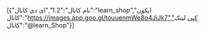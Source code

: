 [{"نام کانال":"1.2","ای دی کانال":"learn_shop","ایکون کانال":"https://images.app.goo.gl/touuenmWe8o4JiJk7","کپی لینک کانال":"@learn_Shop"}]
